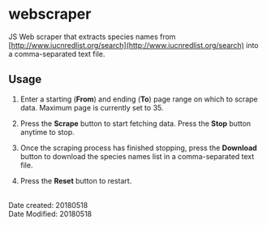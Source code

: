# webscraper
JS Web scraper that extracts species names from [http://www.iucnredlist.org/search](http://www.iucnredlist.org/search) into a comma-separated text file.

## Usage

1. Enter a starting (**From**) and ending (**To**) page range on which to scrape data. Maximum page is currently set to 35.

2. Press the **Scrape** button to start fetching data. Press the **Stop** button anytime to stop.

3. Once the scraping process has finished stopping, press the **Download** button to download the species names list in a comma-separated text file.

4. Press the **Reset** button to restart.

<br>
Date created: 20180518<br>
Date Modified: 20180518